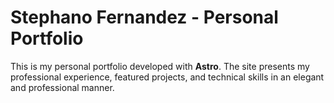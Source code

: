 # Stephano Fernandez - Personal Portfolio

This is my personal portfolio developed with **Astro**. The site presents my professional experience, featured projects, and technical skills in an elegant and professional manner.

